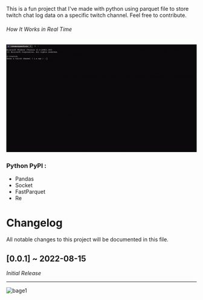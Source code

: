 This is a fun project that I've made with python using parquet file to store twitch chat log data on a specific twitch channel. Feel free to contribute.
###### How It Works in Real Time

![alt text](assets/sample.gif)
### Python PyPI : 
* Pandas
* Socket
* FastParquet
* Re

# Changelog
All notable changes to this project will be documented in this file.

## [0.0.1] ~ 2022-08-15
*Initial Release*


** **
![bage1](https://img.shields.io/github/issues/gregsiregar88/twitch-chat-python)
